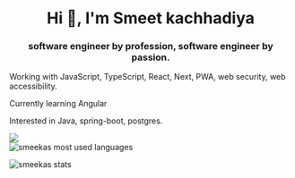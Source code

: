 <h1 align="center">Hi 👋, I'm Smeet kachhadiya</h1>
<h3 align="center">software engineer by profession, software engineer by passion.</h3>

<p>Working with JavaScript, TypeScript, React, Next, PWA, web security, web accessibility.
 </p>
 <p>Currently learning Angular</p>
 <p>
 Interested in Java, spring-boot, postgres.
</p>
<div>
<img src="https://komarev.com/ghpvc/?username=smeekas&style=for-the-badge"/>
</div>
<img src="https://github-readme-stats.vercel.app/api/top-langs?username=smeekas&show_icons=true&locale=en&layout=compact" alt="smeekas most used languages"/>

<img align="center" src="https://github-readme-stats.vercel.app/api?username=smeekas&show_icons=true&locale=en" alt="smeekas stats" /><br/>

<!-- <img src="https://github-profile-trophy.vercel.app/?username=smeekas" alt="smeekas github trophies" /> -->
<!-- Connect With me -->
